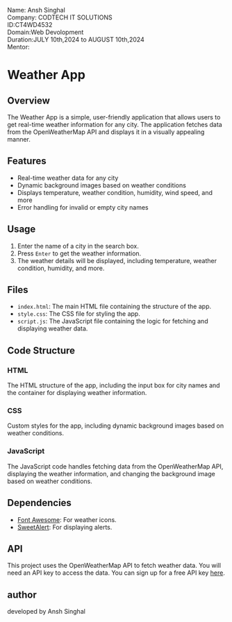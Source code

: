 Name: Ansh Singhal <br>
Company: CODTECH IT SOLUTIONS<br>
ID:CT4WD4532<br>
Domain:Web Devolopment<br>
Duration:JULY 10th,2024 to AUGUST 10th,2024<br>
Mentor:<br>

# Weather App

## Overview
The Weather App is a simple, user-friendly application that allows users to get real-time weather information for any city. The application fetches data from the OpenWeatherMap API and displays it in a visually appealing manner.

## Features
- Real-time weather data for any city
- Dynamic background images based on weather conditions
- Displays temperature, weather condition, humidity, wind speed, and more
- Error handling for invalid or empty city names

## Usage

1. Enter the name of a city in the search box.
2. Press `Enter` to get the weather information.
3. The weather details will be displayed, including temperature, weather condition, humidity, and more.

## Files

- `index.html`: The main HTML file containing the structure of the app.
- `style.css`: The CSS file for styling the app.
- `script.js`: The JavaScript file containing the logic for fetching and displaying weather data.

## Code Structure

### HTML
The HTML structure of the app, including the input box for city names and the container for displaying weather information.

### CSS
Custom styles for the app, including dynamic background images based on weather conditions.

### JavaScript
The JavaScript code handles fetching data from the OpenWeatherMap API, displaying the weather information, and changing the background image based on weather conditions.

## Dependencies
- [Font Awesome](https://cdnjs.cloudflare.com/ajax/libs/font-awesome/5.15.3/css/all.min.css): For weather icons.
- [SweetAlert](https://unpkg.com/sweetalert/dist/sweetalert.min.js): For displaying alerts.

## API
This project uses the OpenWeatherMap API to fetch weather data. You will need an API key to access the data. You can sign up for a free API key [here](https://openweathermap.org/api).

## author
developed by Ansh Singhal
